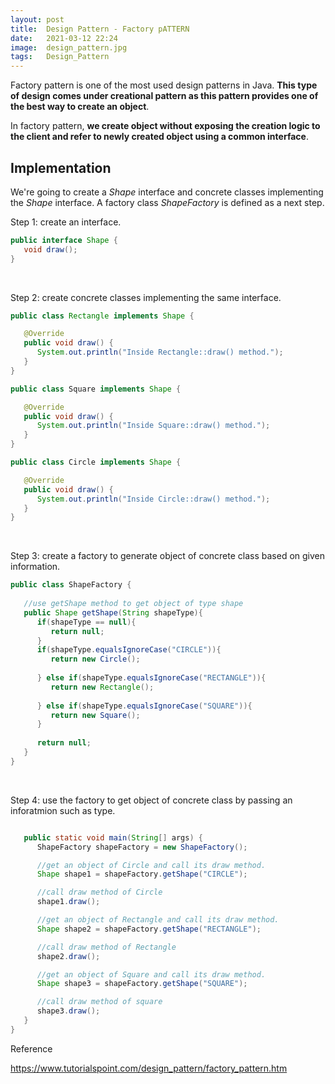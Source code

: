 ```yaml
---
layout: post 
title:  Design Pattern - Factory pATTERN
date:   2021-03-12 22:24
image:  design_pattern.jpg
tags:   Design_Pattern
---
```


Factory pattern is one of the most used design patterns in Java. **This type of design comes under creational pattern as this pattern provides one of the best way to create an object**.

In factory pattern, **we create object without exposing the creation logic to the client and refer to newly created object using a common interface**.

## Implementation

We're going to create a *Shape* interface and concrete classes implementing the *Shape* interface. A factory class *ShapeFactory* is defined as a next step.

Step 1: create an interface.

```java
public interface Shape {
   void draw();
}
```

<!-- Line breaks -->
<br />

Step 2: create concrete classes implementing the same interface.

```java
public class Rectangle implements Shape {

   @Override
   public void draw() {
      System.out.println("Inside Rectangle::draw() method.");
   }
}

public class Square implements Shape {

   @Override
   public void draw() {
      System.out.println("Inside Square::draw() method.");
   }
}

public class Circle implements Shape {

   @Override
   public void draw() {
      System.out.println("Inside Circle::draw() method.");
   }
}
```

<!-- Line breaks -->
<br />

Step 3: create a factory to generate object of concrete class based on given information.

```java
public class ShapeFactory {
	
   //use getShape method to get object of type shape 
   public Shape getShape(String shapeType){
      if(shapeType == null){
         return null;
      }		
      if(shapeType.equalsIgnoreCase("CIRCLE")){
         return new Circle();
         
      } else if(shapeType.equalsIgnoreCase("RECTANGLE")){
         return new Rectangle();
         
      } else if(shapeType.equalsIgnoreCase("SQUARE")){
         return new Square();
      }
      
      return null;
   }
}
```

<!-- Line breaks -->
<br />

Step 4: use the factory to get object of concrete class by passing an inforatmion such as type.

```java

   public static void main(String[] args) {
      ShapeFactory shapeFactory = new ShapeFactory();

      //get an object of Circle and call its draw method.
      Shape shape1 = shapeFactory.getShape("CIRCLE");

      //call draw method of Circle
      shape1.draw();

      //get an object of Rectangle and call its draw method.
      Shape shape2 = shapeFactory.getShape("RECTANGLE");

      //call draw method of Rectangle
      shape2.draw();

      //get an object of Square and call its draw method.
      Shape shape3 = shapeFactory.getShape("SQUARE");

      //call draw method of square
      shape3.draw();
   }
}
```

Reference

<https://www.tutorialspoint.com/design_pattern/factory_pattern.htm>
